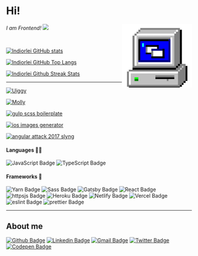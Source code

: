 # Hi!

<img align="right" alt="PC GIF" src="https://github.com/TheDudeThatCode/TheDudeThatCode/blob/master/Assets/PC.gif" width="190" />

<p>
  <em>
    I am Frontend! <img src="https://github.com/TheDudeThatCode/TheDudeThatCode/blob/master/Assets/Medal.gif" width="20px">
  </em>  
</p>

<br>

[![Indiorlei GitHub stats](https://github-readme-stats.vercel.app/api?username=indiorlei&theme=dracula&show_icons=true)](https://github.com/indiorlei/github-readme-stats)

[![Indiorlei GitHub Top Langs](https://github-readme-stats.vercel.app/api/top-langs/?username=indiorlei&theme=dracula&hide_langs_below=1)](https://github-readme-stats.vercel.app/api/top-langs)

[![Indiorlei Github Streak Stats](https://github-readme-streak-stats.herokuapp.com/?user=indiorlei&theme=dracula&hide_langs_below=1)](https://github-readme-streak-stats.herokuapp.com)


---

  [![Uiggy](https://github-readme-stats.vercel.app/api/pin/?username=indiorlei&repo=uiggy&theme=dracula)](https://github.com/indiorlei/uiggy)
  
  [![Molly](https://github-readme-stats.vercel.app/api/pin/?username=indiorlei&repo=molly&theme=dracula)](https://github.com/indiorlei/molly)
  
  [![gulp scss boilerplate](https://github-readme-stats.vercel.app/api/pin/?username=indiorlei&repo=gulp-scss-boilerplate&theme=dracula)](https://github.com/indiorlei/gulp-scss-boilerplate)
  
  [![ios images generator](https://github-readme-stats.vercel.app/api/pin/?username=indiorlei&repo=ios-images-generator&theme=dracula)](https://github.com/indiorlei/ios-images-generator)
  
  [![angular attack 2017 slyng](https://github-readme-stats.vercel.app/api/pin/?username=indiorlei&repo=angularattack2017-slyng&theme=dracula)](https://github.com/indiorlei/angularattack2017-slyng)

#### Languages 👩‍💻 
![JavaScript Badge](https://img.shields.io/badge/JavaScript-323330?style=for-the-badge&logo=javascript&logoColor=F7DF1E)
![TypeScript Badge](https://img.shields.io/badge/TypeScript-007ACC?style=for-the-badge&logo=typescript&logoColor=white)

#### Frameworks 🚀 
![Yarn Badge](https://img.shields.io/badge/Yarn-2C8EBB?style=for-the-badge&logo=yarn&logoColor=white)
![Sass Badge](https://img.shields.io/badge/Sass-CC6699?style=for-the-badge&logo=sass&logoColor=white)
![Gatsby Badge](https://img.shields.io/badge/Gatsby-663399?style=for-the-badge&logo=gatsby&logoColor=white)
![React Badge](https://img.shields.io/badge/React-20232A?style=for-the-badge&logo=react&logoColor=61DAFB)
![httpsjs Badge](https://img.shields.io/badge/next.js-000000?style=for-the-badge&logo=nextdotjs&logoColor=white)
![Heroku Badge](https://img.shields.io/badge/Heroku-430098?style=for-the-badge&logo=heroku&logoColor=white)
![Netlify Badge](https://img.shields.io/badge/Netlify-00C7B7?style=for-the-badge&logo=netlify&logoColor=white)
![Vercel Badge](https://img.shields.io/badge/Vercel-000000?style=for-the-badge&logo=vercel&logoColor=white)
![eslint Badge](https://img.shields.io/badge/eslint-3A33D1?style=for-the-badge&logo=eslint&logoColor=white)
![prettier Badge](https://img.shields.io/badge/prettier-1A2C34?style=for-the-badge&logo=prettier&logoColor=F7BA3E)

---
## About me
[![Github Badge](https://img.shields.io/badge/GitHub-100000?style=for-the-badge&logo=github&logoColor=white&link=https://github.com/indiorlei)](https://github.com/indiorlei)
[![Linkedin Badge](https://img.shields.io/badge/LinkedIn-0077B5?style=for-the-badge&logo=linkedin&logoColor=white&link=https://www.linkedin.com/in/indiorlei-de-oliveira-b137b232/)](https://www.linkedin.com/in/indiorlei-de-oliveira-b137b232/)
[![Gmail Badge](https://img.shields.io/badge/Gmail-D14836?style=for-the-badge&logo=gmail&logoColor=whitelink=mailto:indiorleioliveira@gmail.com)](mailto:indiorleioliveira@gmail.com)
[![Twitter Badge](https://img.shields.io/badge/Twitter-1DA1F2?style=for-the-badge&logo=twitter&logoColor=white&link=https://twitter.com/indiorlei)](https://twitter.com/indiorlei)
[![Codepen Badge](https://img.shields.io/badge/Codepen-000000?style=for-the-badge&logo=codepen&logoColor=white&link=https://codepen.io/indiorlei)](https://codepen.io/indiorlei)


<!--
**indiorlei/indiorlei** is a ✨ _special_ ✨ repository because its `README.md` (this file) appears on your GitHub profile.

Here are some ideas to get you started:

- 🔭 I’m currently working on ...
- 🌱 I’m currently learning ...
- 👯 I’m looking to collaborate on ...
- 🤔 I’m looking for help with ...
- 💬 Ask me about ...
- 📫 How to reach me: ...
- 😄 Pronouns: ...
- ⚡ Fun fact: ...
-->
